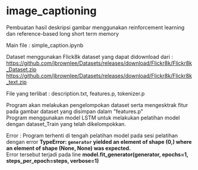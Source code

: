 # image_captioning
Pembuatan hasil deskripsi gambar menggunakan reinforcement learning dan reference-based long short term memory

Main file : simple_caption.ipynb <br>

Dataset menggunakan Flick8k dataset yang dapat didownload dari : <br>
https://github.com/jbrownlee/Datasets/releases/download/Flickr8k/Flickr8k_Dataset.zip <br>
https://github.com/jbrownlee/Datasets/releases/download/Flickr8k/Flickr8k_text.zip <br>

File yang terlibat : description.txt, features.p, tokenizer.p <br>

Program akan melakukan pengelompokan dataset serta mengesktrak fitur pada gambar dataset yang disimpan dalam "features.p"<br>
Program menggunakan model LSTM untuk melakukan pelatihan model dengan dataset_Train yang telah dikelompokkan.<br>

Error : Program terhenti di tengah pelatihan model pada sesi pelatihan dengan error **TypeError: `generator` yielded an element of shape (0,) where an element of shape (None, None) was expected.** <br>
Error tersebut terjadi pada line **model.fit_generator(generator, epochs=1, steps_per_epoch=steps, verbose=1)**
